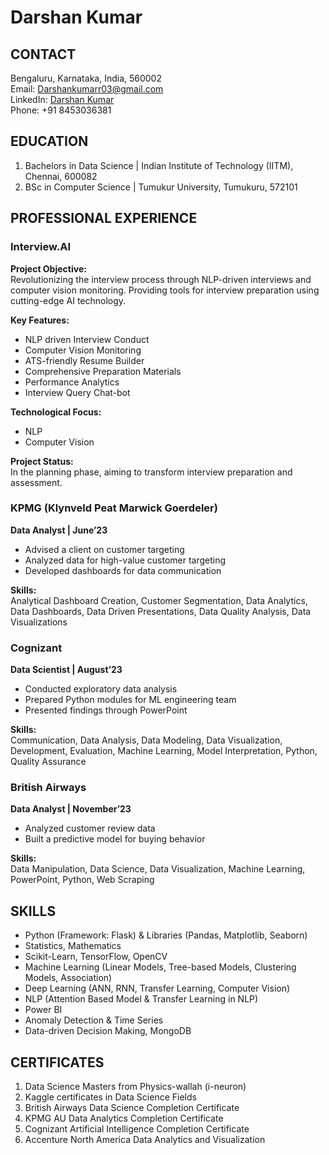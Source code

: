 # Darshan Kumar

## CONTACT
Bengaluru, Karnataka, India, 560002  
Email: Darshankumarr03@gmail.com  
LinkedIn: [Darshan Kumar](https://www.linkedin.com/in/darshankumarr/)  
Phone: +91 8453036381  

## EDUCATION
1. Bachelors in Data Science | Indian Institute of Technology (IITM), Chennai, 600082
2. BSc in Computer Science | Tumukur University, Tumukuru, 572101  

## PROFESSIONAL EXPERIENCE
### Interview.AI
**Project Objective:**  
Revolutionizing the interview process through NLP-driven interviews and computer vision monitoring. Providing tools for interview preparation using cutting-edge AI technology.

**Key Features:**  
- NLP driven Interview Conduct
- Computer Vision Monitoring
- ATS-friendly Resume Builder
- Comprehensive Preparation Materials
- Performance Analytics
- Interview Query Chat-bot

**Technological Focus:**  
- NLP
- Computer Vision

**Project Status:**  
In the planning phase, aiming to transform interview preparation and assessment.

### KPMG (Klynveld Peat Marwick Goerdeler)
**Data Analyst | June’23**
- Advised a client on customer targeting
- Analyzed data for high-value customer targeting
- Developed dashboards for data communication

**Skills:**  
Analytical Dashboard Creation, Customer Segmentation, Data Analytics, Data Dashboards, Data Driven Presentations, Data Quality Analysis, Data Visualizations

### Cognizant
**Data Scientist | August’23**
- Conducted exploratory data analysis
- Prepared Python modules for ML engineering team
- Presented findings through PowerPoint

**Skills:**  
Communication, Data Analysis, Data Modeling, Data Visualization, Development, Evaluation, Machine Learning, Model Interpretation, Python, Quality Assurance

### British Airways
**Data Analyst | November’23**
- Analyzed customer review data
- Built a predictive model for buying behavior

**Skills:**  
Data Manipulation, Data Science, Data Visualization, Machine Learning, PowerPoint, Python, Web Scraping

## SKILLS
- Python (Framework: Flask) & Libraries (Pandas, Matplotlib, Seaborn)
- Statistics, Mathematics
- Scikit-Learn, TensorFlow, OpenCV
- Machine Learning (Linear Models, Tree-based Models, Clustering Models, Association)
- Deep Learning (ANN, RNN, Transfer Learning, Computer Vision)
- NLP (Attention Based Model & Transfer Learning in NLP)
- Power BI
- Anomaly Detection & Time Series
- Data-driven Decision Making, MongoDB

## CERTIFICATES
1. Data Science Masters from Physics-wallah (i-neuron)
2. Kaggle certificates in Data Science Fields
3. British Airways Data Science Completion Certificate
4. KPMG AU Data Analytics Completion Certificate
5. Cognizant Artificial Intelligence Completion Certificate
6. Accenture North America Data Analytics and Visualization
